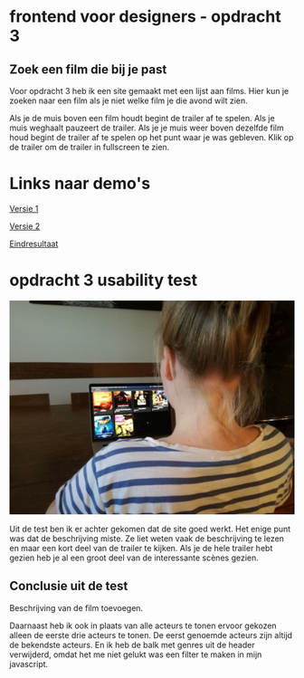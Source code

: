 # frontend voor designers - opdracht 3

## Zoek een film die bij je past

Voor opdracht 3 heb ik een site gemaakt met een lijst aan films. Hier kun je zoeken naar een film als je niet welke film je die avond wilt zien.

Als je de muis boven een film houdt begint de trailer af te spelen. Als je muis weghaalt pauzeert de trailer. Als je je muis weer boven dezelfde film houd begint de trailer af te spelen op het punt waar je was gebleven. Klik op de trailer om de trailer in fullscreen te zien.


# Links naar demo's
[Versie 1](https://kazbison.github.io/frontendvoordesigners/opdracht3/v1/)

[Versie 2](https://kazbison.github.io/frontendvoordesigners/opdracht3/v1/)

[Eindresultaat](https://kazbison.github.io/frontendvoordesigners/opdracht3/v3/)


# opdracht 3 usability test

![Testpersoon](testpersoon.jpg "Testpersoon")

Uit de test ben ik er achter gekomen dat de site goed werkt. Het enige punt was dat de beschrijving miste. Ze liet weten vaak de beschrijving te lezen en maar een kort deel van de trailer te kijken. Als je de hele trailer hebt gezien heb je al een groot deel van de interessante scènes gezien.

## Conclusie uit de test

Beschrijving van de film toevoegen.

Daarnaast heb ik ook in plaats van alle acteurs te tonen ervoor gekozen alleen de eerste drie acteurs te tonen. De eerst genoemde acteurs zijn altijd de bekendste acteurs. En ik heb de balk met genres uit de header verwijderd, omdat het me niet gelukt was een filter te maken in mijn javascript.

